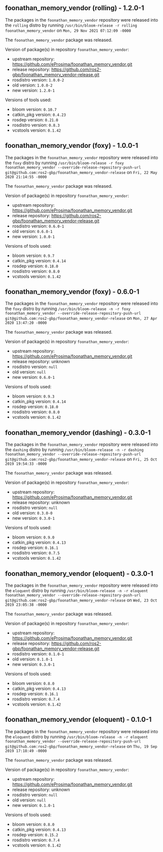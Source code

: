 ## foonathan_memory_vendor (rolling) - 1.2.0-1

The packages in the `foonathan_memory_vendor` repository were released into the `rolling` distro by running `/usr/bin/bloom-release -r rolling foonathan_memory_vendor` on `Mon, 29 Nov 2021 07:12:09 -0000`

The `foonathan_memory_vendor` package was released.

Version of package(s) in repository `foonathan_memory_vendor`:

- upstream repository: https://github.com/eProsima/foonathan_memory_vendor.git
- release repository: https://github.com/ros2-gbp/foonathan_memory_vendor-release.git
- rosdistro version: `1.0.0-2`
- old version: `1.0.0-2`
- new version: `1.2.0-1`

Versions of tools used:

- bloom version: `0.10.7`
- catkin_pkg version: `0.4.23`
- rosdep version: `0.21.0`
- rosdistro version: `0.8.3`
- vcstools version: `0.1.42`


## foonathan_memory_vendor (foxy) - 1.0.0-1

The packages in the `foonathan_memory_vendor` repository were released into the `foxy` distro by running `/usr/bin/bloom-release -r foxy foonathan_memory_vendor --override-release-repository-push-url git@github.com:ros2-gbp/foonathan_memory_vendor-release` on `Fri, 22 May 2020 21:14:55 -0000`

The `foonathan_memory_vendor` package was released.

Version of package(s) in repository `foonathan_memory_vendor`:

- upstream repository: https://github.com/eProsima/foonathan_memory_vendor.git
- release repository: https://github.com/ros2-gbp/foonathan_memory_vendor-release.git
- rosdistro version: `0.6.0-1`
- old version: `0.6.0-1`
- new version: `1.0.0-1`

Versions of tools used:

- bloom version: `0.9.7`
- catkin_pkg version: `0.4.14`
- rosdep version: `0.18.0`
- rosdistro version: `0.8.0`
- vcstools version: `0.1.42`


## foonathan_memory_vendor (foxy) - 0.6.0-1

The packages in the `foonathan_memory_vendor` repository were released into the `foxy` distro by running `/usr/bin/bloom-release -n -r foxy foonathan_memory_vendor --override-release-repository-push-url git@github.com:ros2-gbp/foonathan_memory_vendor-release` on `Mon, 27 Apr 2020 13:47:20 -0000`

The `foonathan_memory_vendor` package was released.

Version of package(s) in repository `foonathan_memory_vendor`:

- upstream repository: https://github.com/eProsima/foonathan_memory_vendor.git
- release repository: unknown
- rosdistro version: `null`
- old version: `null`
- new version: `0.6.0-1`

Versions of tools used:

- bloom version: `0.9.3`
- catkin_pkg version: `0.4.14`
- rosdep version: `0.18.0`
- rosdistro version: `0.8.0`
- vcstools version: `0.1.42`


## foonathan_memory_vendor (dashing) - 0.3.0-1

The packages in the `foonathan_memory_vendor` repository were released into the `dashing` distro by running `/usr/bin/bloom-release -n -r dashing foonathan_memory_vendor --override-release-repository-push-url git@github.com:ros2-gbp/foonathan_memory_vendor-release` on `Fri, 25 Oct 2019 19:54:33 -0000`

The `foonathan_memory_vendor` package was released.

Version of package(s) in repository `foonathan_memory_vendor`:

- upstream repository: https://github.com/eProsima/foonathan_memory_vendor.git
- release repository: unknown
- rosdistro version: `null`
- old version: `0.3.0-0`
- new version: `0.3.0-1`

Versions of tools used:

- bloom version: `0.9.0`
- catkin_pkg version: `0.4.13`
- rosdep version: `0.16.1`
- rosdistro version: `0.7.5`
- vcstools version: `0.1.42`


## foonathan_memory_vendor (eloquent) - 0.3.0-1

The packages in the `foonathan_memory_vendor` repository were released into the `eloquent` distro by running `/usr/bin/bloom-release -n -r eloquent foonathan_memory_vendor --override-release-repository-push-url git@github.com:ros2-gbp/foonathan_memory_vendor-release` on `Wed, 23 Oct 2019 23:05:38 -0000`

The `foonathan_memory_vendor` package was released.

Version of package(s) in repository `foonathan_memory_vendor`:

- upstream repository: https://github.com/eProsima/foonathan_memory_vendor.git
- release repository: https://github.com/ros2-gbp/foonathan_memory_vendor-release.git
- rosdistro version: `0.1.0-1`
- old version: `0.1.0-1`
- new version: `0.3.0-1`

Versions of tools used:

- bloom version: `0.8.0`
- catkin_pkg version: `0.4.13`
- rosdep version: `0.16.1`
- rosdistro version: `0.7.4`
- vcstools version: `0.1.42`


## foonathan_memory_vendor (eloquent) - 0.1.0-1

The packages in the `foonathan_memory_vendor` repository were released into the `eloquent` distro by running `/usr/bin/bloom-release -n -r eloquent foonathan_memory_vendor --override-release-repository-push-url git@github.com:ros2-gbp/foonathan_memory_vendor-release` on `Thu, 19 Sep 2019 17:18:49 -0000`

The `foonathan_memory_vendor` package was released.

Version of package(s) in repository `foonathan_memory_vendor`:

- upstream repository: https://github.com/eProsima/foonathan_memory_vendor.git
- release repository: unknown
- rosdistro version: `null`
- old version: `null`
- new version: `0.1.0-1`

Versions of tools used:

- bloom version: `0.8.0`
- catkin_pkg version: `0.4.13`
- rosdep version: `0.15.2`
- rosdistro version: `0.7.4`
- vcstools version: `0.1.42`


